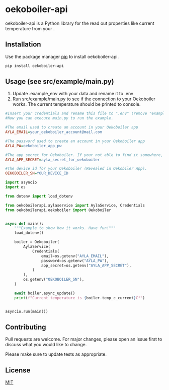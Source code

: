 # oekoboiler-api

oekoboiler-api is a Python library for the read out properties like current temperature from your .

## Installation

Use the package manager [pip](https://pip.pypa.io/en/stable/) to install oekoboiler-api.

```bash
pip install oekoboiler-api
```

## Usage (see src/example/main.py)
1. Update .example_env with your data and rename it to .env
2. Run src/example/main.py to see if the connection to your Oekoboiler works. The current temperature should be printed to console.

```cfg
#Insert your credentials and rename this file to ".env" (remove "example_env"). 
#Now you can execute main.py to run the example.

#The email used to create an account in your Oekoboiler app
AYLA_EMAIL=your_oekoboiler_account@mail.com

#The password used to create an account in your Oekoboiler app
AYLA_PW=oekoboiler_app_pw

#The app secret for Oekoboiler. If your not able to find it somewhere, ask Oekoboiler!
AYLA_APP_SECRET=ayla_secret_for_oekoboiler

#The device id for your Oekoboiler (Revealed in Oekobiler App). 
OEKOBOILER_SN=YOUR_DEVICE_ID 
```

```python
import asyncio
import os

from dotenv import load_dotenv

from oekoboilerapi.aylaservice import AylaService, Credentials
from oekoboilerapi.oekoboiler import Oekoboiler


async def main():
    """Example to show how it works. Have fun!"""
    load_dotenv()

    boiler = Oekoboiler(
        AylaService(
            Credentials(
                email=os.getenv("AYLA_EMAIL"),
                password=os.getenv("AYLA_PW"),
                app_secret=os.getenv("AYLA_APP_SECRET"),
            )
        ),
        os.getenv("OEKOBOILER_SN"),
    )

    await boiler.async_update()
    print(f"Current temperature is {boiler.temp_c_current}C°")


asyncio.run(main())

```

## Contributing

Pull requests are welcome. For major changes, please open an issue first
to discuss what you would like to change.

Please make sure to update tests as appropriate.

## License

[MIT](https://choosealicense.com/licenses/mit/)
